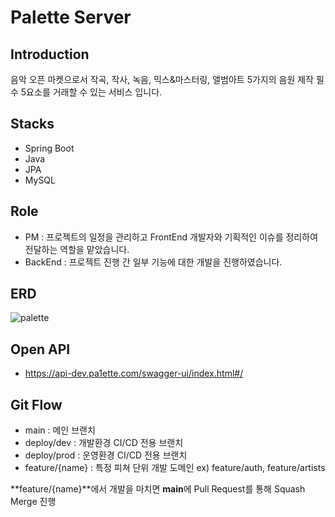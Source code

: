 # Palette Server

## Introduction
음악 오픈 마켓으로서 작곡, 작사, 녹음, 믹스&마스터링, 앨범아트 5가지의 음원 제작 필수 5요소를 거래할 수 있는 서비스 입니다.

## Stacks
- Spring Boot
- Java
- JPA
- MySQL

## Role
- PM : 프로젝트의 일정을 관리하고 FrontEnd 개발자와 기획적인 이슈를 정리하여 전달하는 역할을 맡았습니다.
- BackEnd : 프로젝트 진행 간 일부 기능에 대한 개발을 진행하였습니다.

## ERD
![palette](https://github.com/kyoongdev/roof-lupin-server/assets/68049802/acc471cf-23a2-4dbf-8cc1-9364cb2a7e44)

## Open API
- https://api-dev.pa1ette.com/swagger-ui/index.html#/

## Git Flow

- main : 메인 브랜치
- deploy/dev : 개발환경 CI/CD 전용 브랜치
- deploy/prod : 운영환경 CI/CD 전용 브랜치
- feature/{name} : 특정 피쳐 단위 개발 도메인 ex) feature/auth, feature/artists

**feature/{name}**에서 개발을 마치면 **main**에 Pull Request를 통해 Squash Merge 진행
